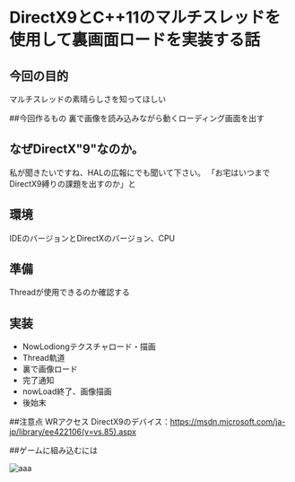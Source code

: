 # DirectX9とC++11のマルチスレッドを使用して裏画面ロードを実装する話

## 今回の目的
マルチスレッドの素晴らしさを知ってほしい

##今回作るもの
裏で画像を読み込みながら動くローディング画面を出す

## なぜDirectX"9"なのか。
私が聞きたいですね、HALの広報にでも聞いて下さい。
「お宅はいつまでDirectX9縛りの課題を出すのか」と

## 環境
IDEのバージョンとDirectXのバージョン、CPU

## 準備
Threadが使用できるのか確認する

## 実装
* NowLodiongテクスチャロード・描画
* Thread軌道
* 裏で画像ロード
* 完了通知
* nowLoad終了、画像描画
* 後始末

##注意点
WRアクセス
DirectX9のデバイス：https://msdn.microsoft.com/ja-jp/library/ee422106(v=vs.85).aspx


##ゲームに組み込むには






![aaa](tex1.jpg "")
